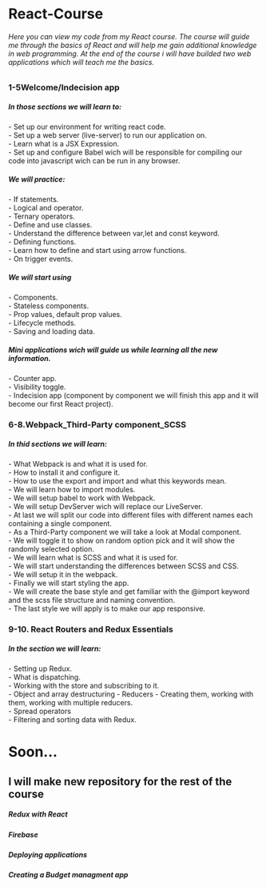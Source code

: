 # React-Course
<h6>Here you can view my code from my React course. The course will guide me through the basics of React and will
help me gain additional knowledge in  web programming. At the end of the course i will have builded two web applications
which will teach me the basics.
</h6>

<h3>1-5Welcome/Indecision app</h3>
<h5>In those sections we will learn to:</h5>
- Set up our environment for writing react code.</br>
- Set up a web server (live-server) to run our application on.</br>
- Learn what is a JSX Expression.</br>
- Set up and configure Babel wich will be responsible for compiling our code into javascript wich can be run in any browser.</br>
<h5>We will practice:</h5>
- If statements.</br>
- Logical and operator.</br>
- Ternary operators.</br>
- Define and use classes.</br>
- Understand the difference between var,let and const keyword.</br>
- Defining functions.</br>
- Learn how to define and start using arrow functions.</br>
- On trigger events.</br>
<h5>We will start using</h5>
- Components.</br>
- Stateless components.</br>
- Prop values, default prop values.</br>
- Lifecycle methods.</br>
- Saving and loading data.</br>

<h5>Mini applications wich will guide us while learning all the new information.</h5>
- Counter app.</br>
- Visibility toggle.</br>
- Indecision app (component by component we will finish this app and it will become our first React project).</br>


<h3>6-8.Webpack_Third-Party component_SCSS</h3>
<h5>In thid sections we will learn:</h5>
- What Webpack is and what it is used for.</br>
- How to install it and configure it.</br>
- How to use the export and import and what this keywords mean.</br>
- We will learn how to import modules.</br>
- We will setup babel to work with Webpack.</br>
- We will setup DevServer wich will replace our LiveServer.</br>
- At last we will split our code into different files with different names each containing a single component.</br>
- As a Third-Party component we will take a look at Modal component.</br>
- We will toggle it to show on random option pick and it will show the randomly selected option.</br>
- We will learn what is SCSS and what it is used for.</br>
- We will start understanding the differences between SCSS and CSS.</br>
- We will setup it in the webpack.</br>
- Finally we will start styling the app.</br>
- We will create the base style and get familiar with the @import keyword and the scss file structure and naming convention.</br>
- The last style we will apply is to make our app responsive.</br>

<h3>9-10. React Routers and Redux Essentials</h3>
<h5>In the section we will learn:</h5>
- Setting up Redux.</br>
- What is dispatching.</br>
- Working with the store and subscribing to it.</br>
- Object and array destructuring
- Reducers - Creating them, working with them, working with multiple reducers.</br>
- Spread operators</br>
- Filtering and sorting data with Redux.</br>


# Soon...
<h2>I will make new repository for the rest of the course</h2>
<h5>Redux with React</h5>
<h5>Firebase</h5>
<h5>Deploying applications</h5>
<h5>Creating a Budget managment app</h5>
